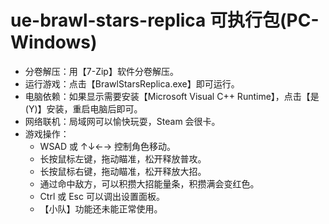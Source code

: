# ue-brawl-stars-replica 可执行包(PC-Windows)
- 分卷解压：用【7-Zip】软件分卷解压。
- 运行游戏：点击【BrawlStarsReplica.exe】即可运行。
- 电脑依赖：如果显示需要安装【Microsoft Visual C++ Runtime】，点击【是(Y)】安装，重启电脑后即可。
- 网络联机：局域网可以愉快玩耍，Steam 会很卡。
- 游戏操作：
  - WSAD 或 ↑↓←→ 控制角色移动。
  - 长按鼠标左键，拖动瞄准，松开释放普攻。
  - 长按鼠标右键，拖动瞄准，松开释放大招。
  - 通过命中敌方，可以积攒大招能量条，积攒满会变红色。
  - Ctrl 或 Esc 可以调出设置面板。
  - 【小队】功能还未能正常使用。

